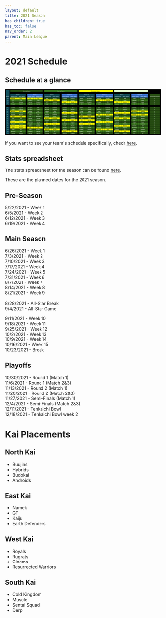 ```yaml
---
layout: default
title: 2021 Season
has_children: true
has_toc: false
nav_order: 2
parent: Main League
---
```


# 2021 Schedule 


## Schedule at a glance

[![](./images/schedule.png) ](./images/schedule.png)

If you want to see your team's schedule specifically, check [here](./scheduleByTeam.md).

## Stats spreadsheet

The stats spreadsheet for the season can be found [here](./stats.md).

These are the planned dates for the 2021 season. 

## Pre-Season
5/22/2021 - Week 1<br />
6/5/2021 - Week 2<br />
6/12/2021 - Week 3<br />
6/19/2021 - Week 4<br />

## Main Season
6/26/2021 - Week 1<br />
7/3/2021 - Week 2<br />
7/10/2021 - Week 3<br />
7/17/2021 - Week 4<br />
7/24/2021 - Week 5<br />
7/31/2021 - Week 6<br />
8/7/2021 - Week 7<br />
8/14/2021 - Week 8<br />
8/21/2021 - Week 9<br />
<br />
8/28/2021 - All-Star Break<br />
9/4/2021 - All-Star Game<br />

9/11/2021 - Week 10<br />
9/18/2021 - Week 11<br />
9/25/2021 - Week 12<br />
10/2/2021 - Week 13<br />
10/9/2021 - Week 14<br />
10/16/2021 - Week 15<br />
10/23/2021 - Break<br />

## Playoffs

10/30/2021 - Round 1 (Match 1)<br />
11/6/2021 - Round 1 (Match 2&3)<br />
11/13/2021 - Round 2 (Match 1)<br />
11/20/2021 - Round 2 (Match 2&3)<br />
11/27/2021 - Semi-Finals (Match 1)<br />
12/4/2021 - Semi-Finals (Match 2&3)<br />
12/11/2021 - Tenkaichi Bowl<br />
12/18/2021 - Tenkaichi Bowl week 2<br />


# Kai Placements

## North Kai 
* Buujins
* Hybrids
* Budokai
* Androids

## East Kai
* Namek
* GT
* Kaiju
* Earth Defenders

## West Kai
* Royals
* Rugrats
* Cinema
* Resurrected Warriors

## South Kai
* Cold Kingdom
* Muscle
* Sentai Squad
* Derp
